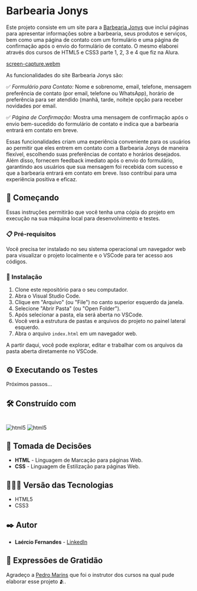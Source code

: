 # Barbearia Jonys

Este projeto consiste em um site para a [Barbearia Jonys](https://fernandesmelo.github.io/site-barbearia-jonys/) que inclui páginas para apresentar informações sobre a barbearia, seus produtos e serviços, bem como uma página de contato com um formulário e uma página de confirmação após o envio do formulário de contato. O mesmo elaborei através dos cursos de HTML5 e CSS3 parte 1, 2, 3 e 4 que fiz na Alura.

[screen-capture.webm](https://github.com/fernandesmelo/site-barbearia-jonys/assets/113717317/4df82a2c-b74e-481a-a891-b9eb21d22e55)

As funcionalidades do site Barbearia Jonys são:

✅ *Formulário para Contato:* Nome e sobrenome, email, telefone, mensagem preferência de contato (por email, telefone ou WhatsApp), horário de preferência para ser atendido (manhã, tarde, noite)e opção para receber novidades por email.

✅ *Página de Confirmação:* Mostra uma mensagem de confirmação após o envio bem-sucedido do formulário de contato e indica que a barbearia entrará em contato em breve.

Essas funcionalidades criam uma experiência conveniente para os usuários ao permitir que eles entrem em contato com a Barbearia Jonys de maneira flexível, escolhendo suas preferências de contato e horários desejados. Além disso, fornecem feedback imediato após o envio do formulário, garantindo aos usuários que sua mensagem foi recebida com sucesso e que a barbearia entrará em contato em breve. Isso contribui para uma experiência positiva e eficaz.

## 🚀 Começando

Essas instruções permitirão que você tenha uma cópia do projeto em execução na sua máquina local para desenvolvimento e testes.

### 📋 Pré-requisitos

Você precisa ter instalado no seu sistema operacional um navegador web para visualizar o projeto localmente e o VSCode para ter acesso aos códigos.

### 🔧 Instalação

1. Clone este repositório para o seu computador.
2. Abra o Visual Studio Code.
3. Clique em "Arquivo" (ou "File") no canto superior esquerdo da janela.
4. Selecione "Abrir Pasta" (ou "Open Folder").
5. Após selecionar a pasta, ela será aberta no VSCode.
6. Você verá a estrutura de pastas e arquivos do projeto no painel lateral esquerdo.
7. Abra o arquivo `index.html` em um navegador web.

A partir daqui, você pode explorar, editar e trabalhar com os arquivos da pasta aberta diretamente no VSCode.

## ⚙️ Executando os Testes

Próximos passos...

## 🛠️ Construído com

<div style="display: inline-block"><br/>
  <img align="center" alt="html5" src="https://img.shields.io/badge/HTML5-E34F26?style=for-the-badge&logo=html5&logoColor=white" /> 
  <img align="center" alt="html5" src="https://img.shields.io/badge/CSS3-1572B6?style=for-the-badge&logo=css3&logoColor=white" />
</div><br/>

## 🔨 Tomada de Decisões

* **HTML** - Linguagem de Marcação para páginas Web.
* **CSS** - Linguagem de Estilização para páginas Web.

## 👨🏽‍💻 Versão das Tecnologias

* HTML5
* CSS3

## ✒️ Autor

* **Laércio Fernandes** - [LinkedIn](https://www.linkedin.com/in/laercio-fernandes-desenvolvedor-web-front-end/)

## 🎁 Expressões de Gratidão

Agradeço a [Pedro Marins](https://www.linkedin.com/in/pedromarins/) que foi o instrutor dos cursos na qual pude elaborar esse projeto 🫂.
